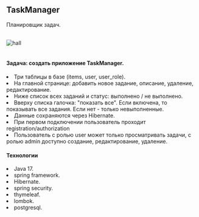 <h2>TaskManager</h2>
<p>Планировщик задач.</p><br>
<img data-target="animated-image.replacedImage" alt="hall" class="AnimatedImagePlayer-animatedImage" src="https://user-images.githubusercontent.com/40975480/178133056-4f50dad3-5652-43ab-89bd-7698cb60455b.gif" style="display: block; opacity: 1;">
<br>
<h4>Задача: создать приложение TaskManager.</h4>
<li>Три таблицы в базе  (items, user, user_role).
<li>На главной странице: добавить новое задание, описание, удаление, редактирование.
<li>Ниже список всех заданий и статус: выполнено / не выполнено.
<li>Вверху списка галочка: "показать все". Если включена, то показывать все задания. Если нет - только невыполненные.
<li>Данные сохраняются через Hibernate.
<li>При первом подключении пользователь проходит registration/authorization
<li>Пользователь с ролью user может только просматривать задачи, с ролью admin доступно создание, редактирование, удаление.
<h4>Технологии</h4>
<li>Java 17.
<li>spring framework.
<li>Hibernate.
<li>spring security.
<li>thymeleaf.
<li>lombok.
<li>postgresql.

